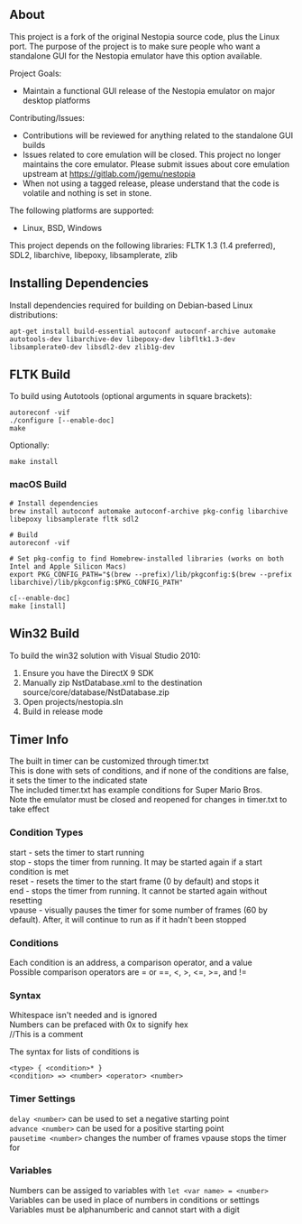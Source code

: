 ## About
This project is a fork of the original Nestopia source code, plus the 
Linux port. The purpose of the project is to make sure people who want
a standalone GUI for the Nestopia emulator have this option available.

Project Goals:
* Maintain a functional GUI release of the Nestopia emulator on major desktop platforms

Contributing/Issues:
* Contributions will be reviewed for anything related to the standalone GUI builds
* Issues related to core emulation will be closed. This project no longer maintains the core emulator. Please submit issues about core emulation upstream at https://gitlab.com/jgemu/nestopia
* When not using a tagged release, please understand that the code is volatile and nothing is set in stone.

The following platforms are supported:
* Linux, BSD, Windows

This project depends on the following libraries:
FLTK 1.3 (1.4 preferred), SDL2, libarchive, libepoxy, libsamplerate, zlib

## Installing Dependencies
Install dependencies required for building on Debian-based Linux distributions:
```
apt-get install build-essential autoconf autoconf-archive automake autotools-dev libarchive-dev libepoxy-dev libfltk1.3-dev libsamplerate0-dev libsdl2-dev zlib1g-dev
```

## FLTK Build
To build using Autotools (optional arguments in square brackets):
```
autoreconf -vif
./configure [--enable-doc]
make
```
Optionally:
```
make install
```

### macOS Build
```
# Install dependencies
brew install autoconf automake autoconf-archive pkg-config libarchive libepoxy libsamplerate fltk sdl2

# Build
autoreconf -vif

# Set pkg-config to find Homebrew-installed libraries (works on both Intel and Apple Silicon Macs)
export PKG_CONFIG_PATH="$(brew --prefix)/lib/pkgconfig:$(brew --prefix libarchive)/lib/pkgconfig:$PKG_CONFIG_PATH"

c[--enable-doc]
make [install]
```

## Win32 Build
To build the win32 solution with Visual Studio 2010:
1. Ensure you have the DirectX 9 SDK
2. Manually zip NstDatabase.xml to the destination source/core/database/NstDatabase.zip
3. Open projects/nestopia.sln
4. Build in release mode

## Timer Info
The built in timer can be customized through timer.txt  
This is done with sets of conditions, and if none of the conditions are false, it sets the timer to the indicated state  
The included timer.txt has example conditions for Super Mario Bros.   
Note the emulator must be closed and reopened for changes in timer.txt to take effect

### Condition Types
start - sets the timer to start running  
stop - stops the timer from running. It may be started again if a start condition is met  
reset - resets the timer to the start frame (0 by default) and stops it  
end - stops the timer from running. It cannot be started again without resetting  
vpause - visually pauses the timer for some number of frames (60 by default). After, it will continue to run as if it hadn't been stopped  

### Conditions
Each condition is an address, a comparison operator, and a value  
Possible comparison operators are = or ==, <, >, <=, >=, and !=  

### Syntax 
Whitespace isn't needed and is ignored  
Numbers can be prefaced with 0x to signify hex  
//This is a comment

The syntax for lists of conditions is
```
<type> { <condition>* }
<condition> => <number> <operator> <number>
```
### Timer Settings
```delay <number>``` can be used to set a negative starting point  
```advance <number>``` can be used for a positive starting point  
```pausetime <number>``` changes the number of frames vpause stops the timer for

### Variables 
Numbers can be assiged to variables with ```let <var name> = <number>```   
Variables can be used in place of numbers in conditions or settings  
Variables must be alphanumberic and cannot start with a digit
